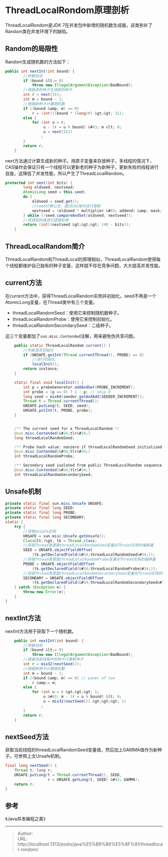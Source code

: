 # ThreadLocalRondom原理剖析




ThreadLocalRondom是JDK 7在并发包中新增的随机数生成器，该类弥补了Random类在并发环境下的缺陷。

## Random的局限性

Random生成随机数的方法如下：

```java
public int nextInt(int bound) {
    	//参数校验
        if (bound &lt;= 0)
            throw new IllegalArgumentException(BadBound);
		//根据老的种子生成新的种子
        int r = next(31);
        int m = bound - 1;
    	//根据新种子计算随机数
        if ((bound &amp; m) == 0)
            r = (int)((bound * (long)r) &gt;&gt; 31);
        else {
            for (int u = r;
                 u - (r = u % bound) &#43; m &lt; 0;
                 u = next(31))
                ;
        }
        return r;
    }
```

next方法通过计算生成新的种子。用原子变量来存放种子，多线程的情况下，CAS操作会保证只有一个线程可以更新老的种子为新种子，更新失败的线程进行自旋，这降低了并发性能，所以产生了ThreadLocalRandom。

```java
protected int next(int bits) {
        long oldseed, nextseed;
        AtomicLong seed = this.seed;
        do {
            oldseed = seed.get();
            //seed计算公式，通过CAS操作进行更新
            nextseed = (oldseed * multiplier &#43; addend) &amp; mask;
        } while (!seed.compareAndSet(oldseed, nextseed));
    	//将得到的值进行逻辑右移
        return (int)(nextseed &gt;&gt;&gt; (48 - bits));
    }
```





## ThreadLocalRandom简介

ThreadLocalRandom和ThreadLocal的原理相似，ThreadLocalRandom使得每个线程都维护自己独有的种子变量，这样就不存在竞争问题，大大提高并发性能。





## current方法

在current方法中，获得ThreadLocalRandom实例并初始化。seed不再是一个AtomicLong变量，在Thread类中有三个变量。

- threadLocalRandomSeed：使用它来控制随机数种子。
- threadLocalRandomProbe：使用它来控制初始化。
- threadLocalRandomSecondarySeed：二级种子。

这三个变量都加了`sun.misc.Contended`注解，用来避免伪共享问题。

```java
    public static ThreadLocalRandom current() {
        //判断是否初始化
        if (UNSAFE.getInt(Thread.currentThread(), PROBE) == 0)
            //进行初始化
            localInit();
        return instance;
    }

	static final void localInit() {
        int p = probeGenerator.addAndGet(PROBE_INCREMENT);
        int probe = (p == 0) ? 1 : p; // skip 0
        long seed = mix64(seeder.getAndAdd(SEEDER_INCREMENT));
        Thread t = Thread.currentThread();
        UNSAFE.putLong(t, SEED, seed);
        UNSAFE.putInt(t, PROBE, probe);
    }


	/** The current seed for a ThreadLocalRandom */
    @sun.misc.Contended(&#34;tlr&#34;)
    long threadLocalRandomSeed;

    /** Probe hash value; nonzero if threadLocalRandomSeed initialized */
    @sun.misc.Contended(&#34;tlr&#34;)
    int threadLocalRandomProbe;

    /** Secondary seed isolated from public ThreadLocalRandom sequence */
    @sun.misc.Contended(&#34;tlr&#34;)
    int threadLocalRandomSecondarySeed;
```



## Unsafe机制

```java
private static final sun.misc.Unsafe UNSAFE;
private static final long SEED;
private static final long PROBE;
private static final long SECONDARY;
static {
    try {
        //获取Unsafe实例
        UNSAFE = sun.misc.Unsafe.getUnsafe();
        Class&lt;?&gt; tk = Thread.class;
        //获取Thread类里面threadLocalRandomSeed变量在Thread实例的偏移量
        SEED = UNSAFE.objectFieldOffset
            (tk.getDeclaredField(&#34;threadLocalRandomSeed&#34;));
        //获取Thread类里面threadLocalRandomProbe变量在Thread实例的偏移量
        PROBE = UNSAFE.objectFieldOffset
            (tk.getDeclaredField(&#34;threadLocalRandomProbe&#34;));
        //获取Thread类里面threadLocalRandomSecondarySeed变量在Thread实例的偏移量
        SECONDARY = UNSAFE.objectFieldOffset
            (tk.getDeclaredField(&#34;threadLocalRandomSecondarySeed&#34;));
    } catch (Exception e) {
        throw new Error(e);
    }
}
```



## nextInt方法

nextInt方法用于获取下一个随机数。

```java
	public int nextInt(int bound) {
        //参数校验
        if (bound &lt;= 0)
            throw new IllegalArgumentException(BadBound);
        //根据当前线程中的种子计算新种子
        int r = mix32(nextSeed());
        //根据新种子计算随机数
        int m = bound - 1;
        if ((bound &amp; m) == 0) // power of two
            r &amp;= m;
        else {
            for (int u = r &gt;&gt;&gt; 1;
                 u &#43; m - (r = u % bound) &lt; 0;
                 u = mix32(nextSeed()) &gt;&gt;&gt; 1)
                ;
        }
        return r;
    }
```



## nextSeed方法

获取当前线程的threadLocalRandomSeed变量值，然后加上GAMMA值作为新种子。可参照上文Unsafe机制。

```java
final long nextSeed() {
    Thread t; long r;
    UNSAFE.putLong(t = Thread.currentThread(), SEED,
                   r = UNSAFE.getLong(t, SEED) &#43; GAMMA);
    return r;
}
```

## 参考

《Java并发编程之美》

---

> Author:   
> URL: http://localhost:1313/posts/java%E5%B9%B6%E5%8F%91/threadlocal-rondom/  

